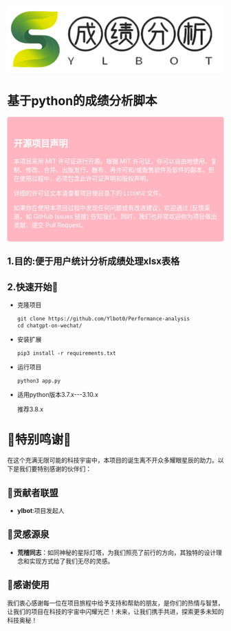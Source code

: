 ![](lo.png)

#                   基于python的成绩分析脚本

<div style="background-color: #FFB6C1; color: white; padding: 15px; border-radius: 5px;">   <h2>开源项目声明</h2>   <p>本项目采用 MIT 许可证进行开源。根据 MIT 许可证，你可以自由地使用、复制、修改、合并、出版发行、散布、再许可和/或贩售软件及软件的副本。但在使用过程中，必须包含此许可证声明和版权声明。</p>   <p>详细的许可证文本请查看项目根目录下的 <code>LICENSE</code> 文件。</p>   <p>如果你在使用本项目过程中发现任何问题或有改进建议，欢迎通过 [反馈渠道，如 GitHub Issues 链接] 告知我们。同时，我们也非常欢迎你为项目做出贡献，提交 Pull Request。</p> </div>



## 1.目的:便于用户统计分析成绩处理xlsx表格

## 2.快速开始🚀

- 克隆项目

  ```git
  git clone https://github.com/Ylbot0/Performance-analysis
  cd chatgpt-on-wechat/
  ```

- 安装扩展

  ```
  pip3 install -r requirements.txt
  ```

- 运行项目

  ```
  python3 app.py
  ```

- 适用python版本3.7.x---3.10.x

  推荐3.8.x



# 🌟特别鸣谢🌟

在这个充满无限可能的科技宇宙中，本项目的诞生离不开众多耀眼星辰的助力。以下是我们要特别感谢的伙伴们：

## 🚀贡献者联盟
- **ylbot**:项目发起人

## 🌌灵感源泉
- **荒稽同志**：如同神秘的星际灯塔，为我们照亮了前行的方向，其独特的设计理念和实现方式给了我们无尽的灵感。

## 🌟感谢使用

我们衷心感谢每一位在项目旅程中给予支持和帮助的朋友，是你们的热情与智慧，让我们的项目在科技的宇宙中闪耀光芒！未来，让我们携手共进，探索更多未知的科技奥秘！

